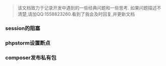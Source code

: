 > 该文档致力于记录开发中遇到的一些经典问题和一些思考.
如果问题描述不清楚,请加QQ:1558823260.看到了我会及时回复,并更新文档
### session的阻塞
### phpstorm设置断点
### composer发布私有包